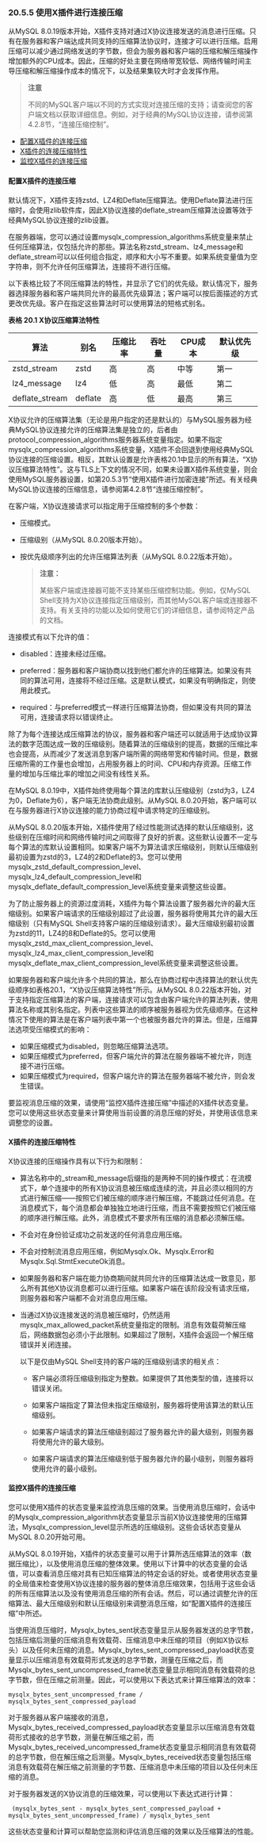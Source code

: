 ### 20.5.5 使用X插件进行连接压缩

从MySQL 8.0.19版本开始，X插件支持对通过X协议连接发送的消息进行压缩。只有在服务器和客户端达成共同支持的压缩算法协议时，连接才可以进行压缩。启用压缩可以减少通过网络发送的字节数，但会为服务器和客户端的压缩和解压缩操作增加额外的CPU成本。因此，压缩的好处主要在网络带宽较低、网络传输时间主导压缩和解压缩操作成本的情况下，以及结果集较大时才会发挥作用。

> **注意**
>
> 不同的MySQL客户端以不同的方式实现对连接压缩的支持；请查阅您的客户端文档以获取详细信息。例如，对于经典的MySQL协议连接，请参阅第4.2.8节，“连接压缩控制”。

- [配置X插件的连接压缩](#配置X插件的连接压缩)
- [X插件的连接压缩特性](#X插件的连接压缩特性)
- [监控X插件的连接压缩](#监控X插件的连接压缩)

#### 配置X插件的连接压缩

默认情况下，X插件支持zstd、LZ4和Deflate压缩算法。使用Deflate算法进行压缩时，会使用zlib软件库，因此X协议连接的deflate_stream压缩算法设置等效于经典MySQL协议连接的zlib设置。

在服务器端，您可以通过设置mysqlx_compression_algorithms系统变量来禁止任何压缩算法，仅包括允许的那些。算法名称zstd_stream、lz4_message和deflate_stream可以以任何组合指定，顺序和大小写不重要。如果系统变量值为空字符串，则不允许任何压缩算法，连接将不进行压缩。

以下表格比较了不同压缩算法的特性，并显示了它们的优先级。默认情况下，服务器选择服务器和客户端共同允许的最高优先级算法；客户端可以按后面描述的方式更改优先级。客户在指定这些算法时可以使用算法的短格式别名。

**表格 20.1 X协议压缩算法特性**

| 算法           | 别名    | 压缩比率 | 吞吐量 | CPU成本 | 默认优先级 |
| -------------- | ------- | -------- | ------ | ------- | ---------- |
| zstd_stream    | zstd    | 高       | 高     | 中等    | 第一       |
| lz4_message    | lz4     | 低       | 高     | 最低    | 第二       |
| deflate_stream | deflate | 高       | 低     | 最高    | 第三       |

X协议允许的压缩算法集（无论是用户指定的还是默认的）与MySQL服务器为经典MySQL协议连接允许的压缩算法集是独立的，后者由protocol_compression_algorithms服务器系统变量指定。如果不指定mysqlx_compression_algorithms系统变量，X插件不会回退到使用经典MySQL协议连接的压缩设置。相反，其默认设置是允许表格20.1中显示的所有算法，“X协议压缩算法特性”。这与TLS上下文的情况不同，如果未设置X插件系统变量，则会使用MySQL服务器设置，如第20.5.3节“使用X插件进行加密连接”所述。有关经典MySQL协议连接的压缩信息，请参阅第4.2.8节“连接压缩控制”。

在客户端，X协议连接请求可以指定用于压缩控制的多个参数：

- 压缩模式。

- 压缩级别（从MySQL 8.0.20版本开始）。

- 按优先级顺序列出的允许压缩算法列表（从MySQL 8.0.22版本开始）。

  > **注意：**
  >
  > 某些客户端或连接器可能不支持某些压缩控制功能。例如，仅MySQL Shell支持为X协议连接指定压缩级别，而其他MySQL客户端或连接器不支持。有关支持的功能以及如何使用它们的详细信息，请参阅特定产品的文档。

连接模式有以下允许的值：

- disabled：连接未经过压缩。
- preferred：服务器和客户端协商以找到他们都允许的压缩算法。如果没有共同的算法可用，连接将不经过压缩。这是默认模式，如果没有明确指定，则使用此模式。

- required：与preferred模式一样进行压缩算法协商，但如果没有共同的算法可用，连接请求将以错误终止。

除了为每个连接达成压缩算法的协议，服务器和客户端还可以就适用于达成协议算法的数字范围达成一致的压缩级别。随着算法的压缩级别的提高，数据的压缩比率也会提高，从而减少了发送消息到客户端所需的网络带宽和传输时间。但是，数据压缩所需的工作量也会增加，占用服务器上的时间、CPU和内存资源。压缩工作量的增加与压缩比率的增加之间没有线性关系。

在MySQL 8.0.19中，X插件始终使用每个算法的库默认压缩级别（zstd为3，LZ4为0，Deflate为6），客户端无法协商此级别。从MySQL 8.0.20开始，客户端可以在与服务器进行X协议连接的能力协商过程中请求特定的压缩级别。

从MySQL 8.0.20版本开始，X插件使用了经过性能测试选择的默认压缩级别，这些级别在压缩时间和网络传输时间之间取得了良好的折衷。这些默认设置不一定与每个算法的库默认设置相同。如果客户端不为算法请求压缩级别，则默认压缩级别最初设置为zstd的3，LZ4的2和Deflate的3。您可以使用mysqlx_zstd_default_compression_level、mysqlx_lz4_default_compression_level和mysqlx_deflate_default_compression_level系统变量来调整这些设置。

为了防止服务器上的资源过度消耗，X插件为每个算法设置了服务器允许的最大压缩级别。如果客户端请求的压缩级别超过了此设置，服务器将使用其允许的最大压缩级别（只有MySQL Shell支持客户端的压缩级别请求）。最大压缩级别最初设置为zstd的11，LZ4的8和Deflate的5。您可以使用mysqlx_zstd_max_client_compression_level、mysqlx_lz4_max_client_compression_level和mysqlx_deflate_max_client_compression_level系统变量来调整这些设置。

如果服务器和客户端允许多个共同的算法，那么在协商过程中选择算法的默认优先级顺序如表格20.1，“X协议压缩算法特性”所示。从MySQL 8.0.22版本开始，对于支持指定压缩算法的客户端，连接请求可以包含由客户端允许的算法列表，使用算法名称或其别名指定。列表中这些算法的顺序被服务器视为优先级顺序。在这种情况下使用的算法是在客户端列表中第一个也被服务器允许的算法。但是，压缩算法选项受压缩模式的影响：

- 如果压缩模式为disabled，则忽略压缩算法选项。
- 如果压缩模式为preferred，但客户端允许的算法在服务器端不被允许，则连接不进行压缩。
- 如果压缩模式为required，但客户端允许的算法在服务器端不被允许，则会发生错误。

要监视消息压缩的效果，请使用“监控X插件连接压缩”中描述的X插件状态变量。您可以使用这些状态变量来计算使用当前设置的消息压缩的好处，并使用该信息来调整您的设置。

#### X插件的连接压缩特性

X协议连接的压缩操作具有以下行为和限制：

- 算法名称中的_stream和_message后缀指的是两种不同的操作模式：在流模式下，单个连接中的所有X协议消息被压缩成连续的流，并且必须以相同的方式进行解压缩——按照它们被压缩的顺序进行解压缩，不能跳过任何消息。在消息模式下，每个消息都会单独独立地进行压缩，而且不需要按照它们被压缩的顺序进行解压缩。此外，消息模式不要求所有压缩的消息都必须解压缩。

- 不会对在身份验证成功之前发送的任何消息应用压缩。

- 不会对控制流消息应用压缩，例如Mysqlx.Ok、Mysqlx.Error和Mysqlx.Sql.StmtExecuteOk消息。

- 如果服务器和客户端在能力协商期间就共同允许的压缩算法达成一致意见，那么所有其他X协议消息都可以进行压缩。如果客户端在该阶段没有请求压缩，则服务器和客户端都不会对消息应用压缩。

- 当通过X协议连接发送的消息被压缩时，仍然适用mysqlx_max_allowed_packet系统变量指定的限制。消息有效载荷解压缩后，网络数据包必须小于此限制。如果超过了限制，X插件会返回一个解压缩错误并关闭连接。

  以下是仅由MySQL Shell支持的客户端的压缩级别请求的相关点：

  - 客户端必须将压缩级别指定为整数。如果提供了其他类型的值，连接将以错误关闭。

  - 如果客户端指定了算法但未指定压缩级别，服务器将使用该算法的默认压缩级别。

  - 如果客户端请求的算法压缩级别超过了服务器允许的最大级别，则服务器将使用允许的最大级别。

  - 如果客户端请求的算法压缩级别低于服务器允许的最小级别，则服务器将使用允许的最小级别。


#### 监控X插件的连接压缩

您可以使用X插件的状态变量来监控消息压缩的效果。当使用消息压缩时，会话中的Mysqlx_compression_algorithm状态变量显示当前X协议连接使用的压缩算法，Mysqlx_compression_level显示所选的压缩级别。这些会话状态变量从MySQL 8.0.20开始可用。

从MySQL 8.0.19开始，X插件的状态变量可以用于计算所选压缩算法的效率（数据压缩比），以及使用消息压缩的整体效果。使用以下计算中的状态变量的会话值，可以查看消息压缩对具有已知压缩算法的特定会话的好处。或者使用状态变量的全局值来检查使用X协议连接的服务器的整体消息压缩效果，包括用于这些会话的所有压缩算法以及没有使用消息压缩的所有会话。然后，可以通过调整允许的压缩算法、最大压缩级别和默认压缩级别来调整消息压缩，如“配置X插件的连接压缩”中所述。

当使用消息压缩时，Mysqlx_bytes_sent状态变量显示从服务器发送的总字节数，包括压缩后测量的压缩消息有效载荷、压缩消息中未压缩的项目（例如X协议标头）以及任何未压缩的消息。Mysqlx_bytes_sent_compressed_payload状态变量显示以压缩消息有效载荷形式发送的总字节数，测量在压缩之后，而Mysqlx_bytes_sent_uncompressed_frame状态变量显示相同消息有效载荷的总字节数，但在压缩之前测量。因此，可以使用以下表达式来计算压缩算法的效率：

```
mysqlx_bytes_sent_uncompressed_frame / mysqlx_bytes_sent_compressed_payload
```

对于服务器从客户端接收的消息，Mysqlx_bytes_received_compressed_payload状态变量显示以压缩消息有效载荷形式接收的总字节数，测量在解压缩之前，而Mysqlx_bytes_received_uncompressed_frame状态变量显示相同消息有效载荷的总字节数，但在解压缩之后测量。Mysqlx_bytes_received状态变量包括压缩消息有效载荷在解压缩之前测量的字节数、压缩消息中未压缩的项目以及任何未压缩的消息。

对于服务器发送的X协议消息的压缩效果，可以使用以下表达式进行计算：

```
 (mysqlx_bytes_sent - mysqlx_bytes_sent_compressed_payload + mysqlx_bytes_sent_uncompressed_frame) / mysqlx_bytes_sent
```

这些状态变量和计算可以帮助您监测和评估消息压缩的效果以及压缩算法的性能。